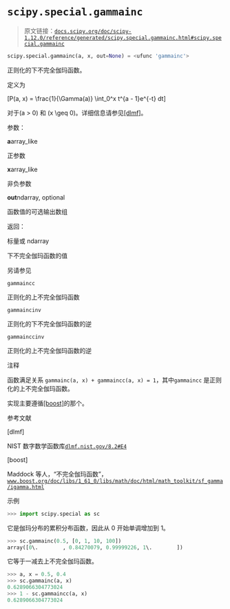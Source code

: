 # `scipy.special.gammainc`

> 原文链接：[`docs.scipy.org/doc/scipy-1.12.0/reference/generated/scipy.special.gammainc.html#scipy.special.gammainc`](https://docs.scipy.org/doc/scipy-1.12.0/reference/generated/scipy.special.gammainc.html#scipy.special.gammainc)

```py
scipy.special.gammainc(a, x, out=None) = <ufunc 'gammainc'>
```

正则化的下不完全伽玛函数。

定义为

\[P(a, x) = \frac{1}{\Gamma(a)} \int_0^x t^{a - 1}e^{-t} dt\]

对于\(a > 0\) 和 \(x \geq 0\)。详细信息请参见[[dlmf]](#r38b39fcda251-dlmf)。

参数：

**a**array_like

正参数

**x**array_like

非负参数

**out**ndarray, optional

函数值的可选输出数组

返回：

标量或 ndarray

下不完全伽玛函数的值

另请参见

`gammaincc`

正则化的上不完全伽玛函数

`gammaincinv`

正则化的下不完全伽玛函数的逆

`gammainccinv`

正则化的上不完全伽玛函数的逆

注释

函数满足关系 `gammainc(a, x) + gammaincc(a, x) = 1`，其中`gammaincc` 是正则化的上不完全伽玛函数。

实现主要遵循[[boost]](#r38b39fcda251-boost)的那个。

参考文献

[dlmf]

NIST 数字数学函数库[`dlmf.nist.gov/8.2#E4`](https://dlmf.nist.gov/8.2#E4)

[boost]

Maddock 等人，“不完全伽玛函数”，[`www.boost.org/doc/libs/1_61_0/libs/math/doc/html/math_toolkit/sf_gamma/igamma.html`](https://www.boost.org/doc/libs/1_61_0/libs/math/doc/html/math_toolkit/sf_gamma/igamma.html)

示例

```py
>>> import scipy.special as sc 
```

它是伽玛分布的累积分布函数，因此从 0 开始单调增加到 1。

```py
>>> sc.gammainc(0.5, [0, 1, 10, 100])
array([0\.        , 0.84270079, 0.99999226, 1\.        ]) 
```

它等于一减去上不完全伽玛函数。

```py
>>> a, x = 0.5, 0.4
>>> sc.gammainc(a, x)
0.6289066304773024
>>> 1 - sc.gammaincc(a, x)
0.6289066304773024 
```
